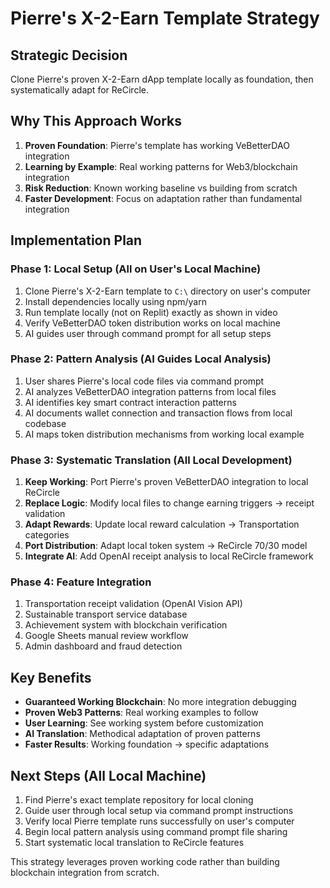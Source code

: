 # Pierre's X-2-Earn Template Strategy

## Strategic Decision
Clone Pierre's proven X-2-Earn dApp template locally as foundation, then systematically adapt for ReCircle.

## Why This Approach Works
1. **Proven Foundation**: Pierre's template has working VeBetterDAO integration
2. **Learning by Example**: Real working patterns for Web3/blockchain integration
3. **Risk Reduction**: Known working baseline vs building from scratch
4. **Faster Development**: Focus on adaptation rather than fundamental integration

## Implementation Plan

### Phase 1: Local Setup (All on User's Local Machine)
1. Clone Pierre's X-2-Earn template to `C:\` directory on user's computer
2. Install dependencies locally using npm/yarn
3. Run template locally (not on Replit) exactly as shown in video
4. Verify VeBetterDAO token distribution works on local machine
5. AI guides user through command prompt for all setup steps

### Phase 2: Pattern Analysis (AI Guides Local Analysis)
1. User shares Pierre's local code files via command prompt
2. AI analyzes VeBetterDAO integration patterns from local files
3. AI identifies key smart contract interaction patterns
4. AI documents wallet connection and transaction flows from local codebase
5. AI maps token distribution mechanisms from working local example

### Phase 3: Systematic Translation (All Local Development)
1. **Keep Working**: Port Pierre's proven VeBetterDAO integration to local ReCircle
2. **Replace Logic**: Modify local files to change earning triggers → receipt validation
3. **Adapt Rewards**: Update local reward calculation → Transportation categories
4. **Port Distribution**: Adapt local token system → ReCircle 70/30 model
5. **Integrate AI**: Add OpenAI receipt analysis to local ReCircle framework

### Phase 4: Feature Integration
1. Transportation receipt validation (OpenAI Vision API)
2. Sustainable transport service database
3. Achievement system with blockchain verification
4. Google Sheets manual review workflow
5. Admin dashboard and fraud detection

## Key Benefits
- **Guaranteed Working Blockchain**: No more integration debugging
- **Proven Web3 Patterns**: Real working examples to follow
- **User Learning**: See working system before customization
- **AI Translation**: Methodical adaptation of proven patterns
- **Faster Results**: Working foundation → specific adaptations

## Next Steps (All Local Machine)
1. Find Pierre's exact template repository for local cloning
2. Guide user through local setup via command prompt instructions
3. Verify local Pierre template runs successfully on user's computer
4. Begin local pattern analysis using command prompt file sharing
5. Start systematic local translation to ReCircle features

This strategy leverages proven working code rather than building blockchain integration from scratch.